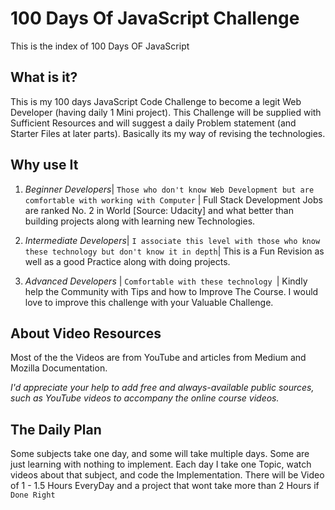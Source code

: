 # 100 Days Of JavaScript Challenge 

This is the index of 100 Days OF JavaScript 

## What is it?
 This is my 100 days JavaScript Code Challenge to become a legit Web Developer (having daily 1 Mini project). This Challenge will be supplied with Sufficient Resources and will suggest a daily Problem statement (and Starter Files at later parts). Basically its my way of revising the technologies.


## Why use It
1. *Beginner Developers*| `Those who don't know Web Development but are comfortable with working with Computer` | Full Stack Development Jobs are ranked No. 2 in World [Source: Udacity] and what better than building projects along with learning new Technologies.

2. *Intermediate Developers*| `I associate this level with those who know these technology but don't know it in depth`| This is a Fun Revision as well as a good Practice along with doing projects.

3. *Advanced Developers* | `Comfortable with these technology `| Kindly help the Community with Tips and how to Improve The Course. I would love to improve this challenge with your Valuable Challenge.


## About Video Resources
Most of the the Videos are from YouTube and articles from Medium and Mozilla Documentation. 

*I'd appreciate your help to add free and always-available public sources, such as YouTube videos to accompany the online course videos.*

## The Daily Plan

Some subjects take one day, and some will take multiple days. Some are just learning with nothing to implement.  Each day I take one Topic, watch videos about that subject, and code the Implementation.
There will be Video of 1 - 1.5 Hours EveryDay and a project that wont take more than 2 Hours if `Done Right`
